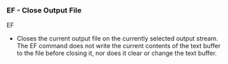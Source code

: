 ### EF - Close Output File

EF
- Closes the current output file on the currently selected output
stream. The EF command does not write the current contents of the
text buffer to the file before closing it, nor does it clear or
change the text buffer.
